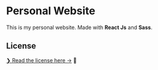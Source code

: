 # Personal Website

This is my personal website. Made with **React Js** and **Sass**.

## License

[❯ Read the license here →](LICENSE.md) 🔏

